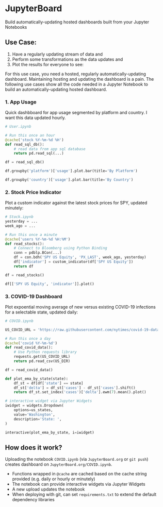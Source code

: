 # JupyterBoard
Build automatically-updating hosted dashboards built from your Jupyter Notebooks

## Use Case:
1. Have a regularly updating stream of data and
2. Perform some transformations as the data updates and
3. Plot the results for everyone to see:

For this use case, you need a hosted, regularly automatically-updating dashboard.  Maintaining hosting and updating the dashboard is a pain.  The following use cases show all the code needed in a Jupyter Notebook to build an automatically-updating hosted dashboard.

### 1. App Usage
Quick dashbboard for app usage segmented by platform and country.  I want this data updated hourly.
```python
# User.ipynb

# Run this once an hour
@cache('stock %Y-%m-%d %H')
def read_sql_db():
    # read data from app sql database
    return pd.read_sql(...)

df = read_sql_db()

df.groupby('platform')['usage'].plot.bar(title='By Platform')

df.groupby('country')['usage'].plot.bar(title='By Country')
```

### 2. Stock Price Indicator
Plot a custom indicator against the latest stock prices for SPY, updated minutely:
```python
# Stock.ipynb
yesterday = ...
week_ago = ...

# Run this once a minute
@cache('users %Y-%m-%d %H:%M')
def read_stocks():
    # Connect to Bloomberg using Python Binding
    conn = pdblp.BCon(...)
    df = con.bdh('SPY US Equity', 'PX_LAST', week_ago, yesterday)
    df['indicator'] = custom_indicator(df['SPY US Equity'])
    return df

df = read_stocks()

df[['SPY US Equity', 'indicator']].plot()
```


### 3. COVID-19 Dashboard
Plot expoential moving average of new versus existing COVID-19 infections for a selectable state, updated daily:

```python
# COVID.ipynb

US_COVID_URL = 'https://raw.githubusercontent.com/nytimes/covid-19-data/master/us-states.csv'

# Run this once a day
@cache('covid %Y-%m-%d')
def read_covid_data():
    # Use Python requests library
    requests.get(US_COVID_URL)
    return pd.read_csv(US_DIR)

df = read_covid_data()

def plot_ema_by_state(state):
    df_st = df[df['state'] == state]
    df_st['delta'] = df_st['cases'] - df_st['cases'].shift()
    return df_st.set_index('cases')['delta'].ewm(7).mean().plot()

# interactive widget via Jupyter Widgets
iwidget = widgets.Dropdown(
    options=us_states,
    value='Washington',
    description='State: ',
)

interactive(plot_ema_by_state, i=iwidget)
```

## How does it work?
Uploading the notebook `COVID.ipynb` (via `JupyterBoard.org` or `git push`) creates dashboard on `JupyterBoard.org/COVID.ipynb`.
- Functions wrapped in `@cache` are cached based on the cache string provided (e.g. daily or hourly or minutely)
- The notebook can provide interactive widgets via Jupyter Widgets
- A new upload updates the notebook
- When deploying with git, can set `requirements.txt` to extend the default dependency libraries
